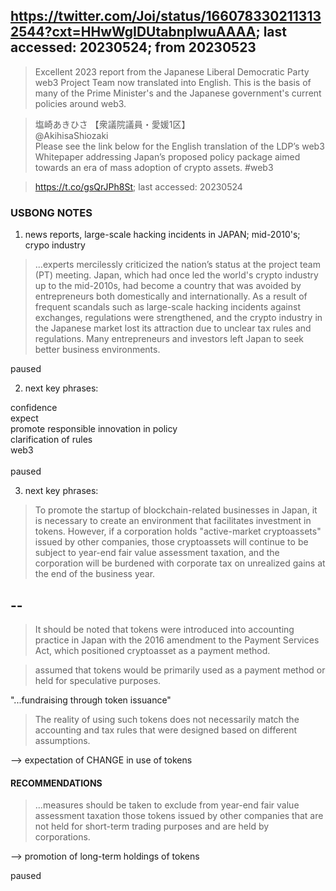 ## https://twitter.com/Joi/status/1660783302113132544?cxt=HHwWgIDUtabnpIwuAAAA; last accessed: 20230524; from 20230523

> Excellent 2023 report from the Japanese Liberal Democratic Party web3 Project Team now translated into English. This is the basis of many of the Prime Minister's and the Japanese government's current policies around web3.

> 塩崎あきひさ 【衆議院議員・愛媛1区】<br/>
> @AkihisaShiozaki<br/>
> Please see the link below for the English translation of the LDP’s web3 Whitepaper addressing Japan’s proposed policy package aimed towards an era of mass adoption of crypto assets. #web3 

> https://t.co/gsQrJPh8St; last accessed: 20230524

### USBONG NOTES

1) news reports, large-scale hacking incidents in JAPAN; mid-2010's; crypo industry

> ...experts mercilessly criticized the nation’s status at the project team (PT) meeting. Japan, which had once led the world's crypto industry up to the mid-2010s, had become a country that was avoided by entrepreneurs both domestically and internationally. As a result of frequent scandals such as large-scale hacking incidents against exchanges, regulations were strengthened, and the crypto industry in the Japanese market lost its attraction due to unclear tax rules and regulations. Many entrepreneurs and investors left Japan to seek better business environments.

paused

2) next key phrases:

confidence<br/>
expect<br/>
promote responsible innovation in policy<br/>
clarification of rules<br/>
web3<br/>
<br/>
paused

3) next key phrases:

> To promote the startup of blockchain-related businesses in Japan, it is necessary to create an environment that facilitates investment in tokens. However, if a corporation holds "active-market cryptoassets" issued by other companies, those cryptoassets will continue to be subject to year-end fair value assessment taxation, and the corporation will be burdened with corporate tax on unrealized gains at the end of the business year.

## --

> It should be noted that tokens were introduced into accounting practice in Japan with the 2016 amendment to the Payment Services Act, which positioned cryptoasset as a payment method.

> assumed that tokens would be primarily used as a payment method or held for speculative purposes.

"...fundraising through token issuance"

> The reality of using such tokens does not necessarily match the accounting and tax rules that were designed based on different assumptions.

--> expectation of CHANGE in use of tokens

#### RECOMMENDATIONS

> ...measures should be taken to exclude from year-end fair value assessment taxation those tokens issued by other companies that are not held for short-term trading purposes and are held by corporations.

--> promotion of long-term holdings of tokens

paused
